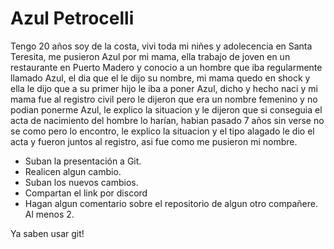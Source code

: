 # Azul Petrocelli

Tengo 20 años soy de la costa, vivi toda mi niñes y adolecencia en Santa Teresita, me pusieron Azul por mi mama, ella trabajo de joven en un restaurante en Puerto Madero y conocio a un hombre que iba regularmente llamado Azul, el dia que el le dijo su nombre, mi mama quedo en shock y ella le dijo que a su primer hijo le iba a poner Azul, dicho y hecho naci y mi mama fue al registro civil pero le dijeron que era un nombre femenino y no podian ponerme Azul, le explico la situacion y le dijeron que si conseguia el acta de nacimiento del hombre lo harían, habian pasado 7 años sin verse no se como pero lo encontro, le explico la situacion y el tipo alagado le dio el acta y fueron juntos al registro, asi fue como me pusieron mi nombre.

- Suban la presentación a Git.
- Realicen algun cambio.
- Suban los nuevos cambios.
- Compartan el link por discord
- Hagan algun comentario sobre el repositorio de algun otro compañere. Al menos 2.

Ya saben usar git!
